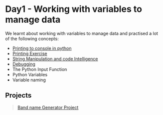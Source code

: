 # Day1 - Working with variables to manage data

We learnt about working with variables to manage data and practised a lot of the following concepts:

- [Printing to console in python](./concepts/00_hello-world.py)
- [Printing Exercise](./concepts/01_printing-exercise.py)
- [String Manipulation and code Intelligence](./concepts/02_string-manipulation.py)
- [Debugging](./concepts/03_debugging-practice.md)
- The Python Input Function
- Python Variables
- Variable naming

## Projects

> [Band name Generator Project](/00-beginner/day-01/main.py)
